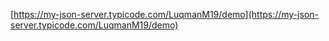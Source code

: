 [https://my-json-server.typicode.com/LuqmanM19/demo](https://my-json-server.typicode.com/LuqmanM19/demo)


